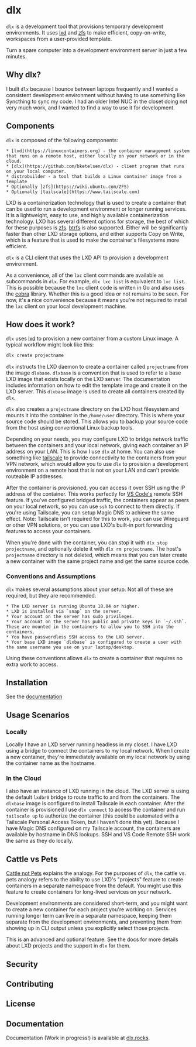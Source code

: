 # dlx

`dlx` is a development tool that provisions temporary development environments.  It uses [lxd](https://linuxcontainers.org) and [zfs](https://wiki.ubuntu.com/ZFS) to make efficient, copy-on-write, workspaces from a user-provided template.

Turn a spare computer into a development environment server in just a few minutes.

## Why dlx?

I built `dlx` because I bounce between laptops frequently and I wanted a consistent development environment without having to use something like Syncthing to sync my code. I had an older Intel NUC in the closet doing not very much work, and I wanted to find a way to use it for development.

## Components

`dlx` is composed of the following components:

	* [lxd](https://linuxcontainers.org) - the container management system that runs on a remote host, either locally on your network or in the cloud.
	* [dlx](https://github.com/bketelsen/dlx) - client program that runs on your local computer.
	* distrobuilder - a tool that builds a Linux container image from a template
	* Optionally [zfs](https://wiki.ubuntu.com/ZFS)
	* Optionally [tailscale](https://www.tailscale.com)

LXD is a containerization technology that is used to create a container that can be used to run a development environment or longer running services.  It is a lightweight, easy to use, and highly available containerization technology. LXD has several different options for storage, the best of which for these purposes is [zfs](https://wiki.ubuntu.com/ZFS). [btrfs](https://btrfs.wiki.kernel.org/index.php/Main_Page) is also supported. Either will be significantly faster than other LXD storage options, and either supports Copy on Write, which is a feature that is used to make the container's filesystems more efficient.

`dlx` is a CLI client that uses the LXD API to provision a development environment.  

As a convenience, all of the `lxc` client commands are available as subcommands in `dlx`.  For example, `dlx lxc list` is equivalent to `lxc list`. This is possible because the `lxc` client code is written in Go and also uses the [cobra](https://cobra.dev) library. Whether this is a good idea or not remains to be seen. For now, it's a nice convenience because it means you're not required to install the `lxc` client on your local development machine.

## How does it work?

`dlx` uses [lxd](https://linuxcontainers.org) to provision a new container from a custom Linux image. A typical workflow might look like this:

```bash
dlx create projectname
```

`dlx` instructs the LXD daemon to create a container called `projectname` from the image `dlxbase`. `dlxbase` is a convention that is used to refer to a base LXD image that exists locally on the LXD server. The documentation includes information on how to edit the template image and create it on the LXD server. This `dlxbase` image is used to create all containers created by `dlx`.

`dlx` also creates a `projectname` directory on the LXD host filesystem and mounts it into the container in the `/home/user` directory. This is where your source code should be stored. This allows you to backup your source code from the host using conventional Linux backup tools.

Depending on your needs, you may configure LXD to bridge network traffic between the containers and your local network, giving each container an IP address on your LAN. This is how I use `dlx` at home. You can also use something like [tailscale](https://www.tailscale.com) to provide connectivity to the containers from your VPN network, which would allow you to use `dlx` to provision a development environment on a remote host that is not on your LAN and can't provide routeable IP addresses.

After the container is provisioned, you can access it over SSH using the IP address of the container. This works perfectly for [VS Code's](https://code.visualstudio.com/) remote SSH feature. If you've configured bridged traffic, the containers appear as peers on your local network, so you can use `ssh` to connect to them directly. If you're using Tailscale, you can setup Magic DNS to achieve the same effect. Note: Tailscale isn't required for this to work, you can use Wireguard or other VPN solutions, or you can use LXD's built-in port forwarding features to access your containers.

When you're done with the container, you can stop it with `dlx stop projectname`, and optionally delete it with `dlx rm projectname`. The host's `projectname` directory is not deleted, which means that you can later create a new container with the same project name and get the same source code.

### Conventions and Assumptions

`dlx` makes several assumptions about your setup. Not all of these are required, but they are recommended.

	* The LXD server is running Ubuntu 18.04 or higher.
	* LXD is installed via `snap` on the server.
	* Your account on the server has sudo privileges.
	* Your account on the server has public and private keys in `~/.ssh`. These are mounted in the containers to allow you to SSH into the containers.
	* You have passwordless SSH access to the LXD server.
	* Your base LXD image `dlxbase` is configured to create a user with the same username you use on your laptop/desktop.

Using these conventions allows `dlx` to create a container that requires no extra work to access.


## Installation

See the [documentation](https://dlx.rocks)

## Usage Scenarios

### Locally

Locally I have an LXD server running headless in my closet. I have LXD using a bridge to connect the containers to my local network. When I create a new container, they're immediately available on my local network by using the container name as the hostname.

### In the Cloud

I also have an instance of LXD running in the cloud. The LXD server is using the default `lxdbr0` bridge to route traffic to and from the containers. The `dlxbase` image is configured to install Tailscale in each container. After the container is provisioned I use `dlx connect` to access the container and run `tailscale up` to authorize the container (this could be automated with a Tailscale Personal Access Token, but I haven't done this yet). Because I have Magic DNS configured on my Tailscale account, the containers are available by hostname in DNS lookups. SSH and VS Code Remote SSH work the same as they do locally.

## Cattle vs Pets

[Cattle not Pets](https://www.informit.com/articles/article.aspx?p=2743758) explains the analogy. For the purposes of `dlx`, the cattle vs. pets analogy refers to the ability to use LXD's "projects" feature to create containers in a separate namespace from the default. You might use this feature to create containers for long-lived services on your network.

Development environments are considered short-term, and you might want to create a new container for each project you're working on. Services running longer term can live in a separate namespace, keeping them separate from the development environments, and preventing them from showing up in CLI output unless you explicitly select those projects.

This is an advanced and optional feature. See the docs for more details about LXD projects and the support in `dlx` for them.

## Security

## Contributing

## License

## Documentation

Documentation (Work in progress!) is available at [dlx.rocks](https://dlx.rocks/).